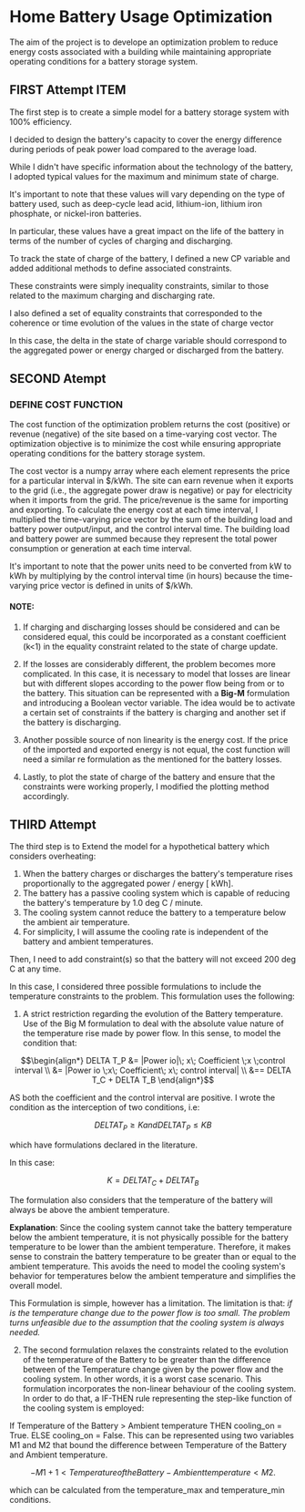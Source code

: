 # Home Battery Usage Optimization

The aim of the project is to develope an optimization problem to reduce energy costs associated with a building while maintaining appropriate operating conditions for a battery storage system.

## FIRST Attempt ITEM
The first step is to create a simple model for a battery storage system with 100% efficiency.

I decided to design the battery's capacity to cover the energy difference during periods of peak power load compared to the average load.

While I didn't have specific information about the technology of the battery, I adopted typical values for the maximum and minimum state of charge.

It's important to note that these values will vary depending on the type of battery used, such as deep-cycle lead acid, lithium-ion, lithium iron phosphate, or nickel-iron batteries.

In particular, these values have a great impact on the life of the battery in terms of the number of cycles of charging and discharging.


To track the state of charge of the battery, I defined a new CP variable and added additional methods to define associated constraints.

 These constraints were simply inequality constraints, similar to those related to the maximum charging and discharging rate.



I also defined a set of equality constraints that corresponded to the coherence or time evolution of the values in the state of charge vector

In this case, the delta in the state of charge variable should correspond to the aggregated power or energy charged or discharged from the battery.

## SECOND Atempt

### DEFINE COST FUNCTION
The cost function of the optimization problem returns the cost (positive) or revenue (negative) of the site based on a time-varying cost vector. The optimization objective is to minimize the cost while ensuring appropriate operating conditions for the battery storage system.

The cost vector is a numpy array where each element represents the price for a particular interval in $/kWh. 
The site can earn revenue when it exports to the grid (i.e., the aggregate power draw is negative) or pay for electricity when it imports from the grid. 
The price/revenue is the same for importing and exporting.
To calculate the energy cost at each time interval, I multiplied the time-varying price vector by the sum of the building load and battery power output/input, and the control interval time. The building load and battery power are summed because they represent the total power consumption or generation at each time interval.

It's important to note that the power units need to be converted from kW to kWh by multiplying by the control interval time (in hours) because the time-varying price vector is defined in units of $/kWh.

#### NOTE:
1. If charging and discharging losses should be considered and can be considered equal, this could be incorporated as a constant coefficient (k<1) in the equality constraint related to the state of charge update.

2. If the losses are considerably different, the problem becomes more complicated. In this case, it is necessary to model that losses are linear but with different slopes according to the power flow being from or to the battery.
This situation can be represented with a **Big-M** formulation and introducing a Boolean vector variable.
The idea would be to activate a certain set of constraints if the battery is charging and another set if the battery is discharging.

3. Another possible source of non linearity is the energy cost. If the price of the imported and exported energy is not equal, the cost function will need a similar re formulation as the mentioned for the battery losses.

4. Lastly, to plot the state of charge of the battery and ensure that the constraints were working properly, I modified the plotting method accordingly.


## THIRD Attempt
The third step is to Extend the model for a hypothetical battery which considers overheating:
1. When the battery charges or discharges the battery's temperature rises proportionally to the aggregated power / energy [ kWh].
2. The battery has a passive cooling system which is capable of reducing the battery's temperature by 1.0 deg C / minute.
3. The cooling system cannot reduce the battery to a temperature below the ambient air temperature.
4. For simplicity, I will assume the cooling rate is independent of the battery and ambient temperatures.

Then, I need to add constraint(s) so that the battery will not exceed 200 deg C at any time.

In this case, I considered three possible formulations to include the temperature constraints to the problem.
This formulation uses the following:
1. A strict restriction regarding the evolution of the Battery temperature.
Use of the Big M formulation to deal with the absolute value nature of the temperature rise made by power flow.
In this sense, to model the condition that:
```math
\begin{align*}
DELTA T_P 	&= |Power io|\; x\; Coefficient \;x \;control interval \\
		&=  |Power io \;x\; Coefficient\; x\; control interval| \\
		&== DELTA T_C + DELTA T_B
\end{align*}
```
AS both the coefficient and the control interval are positive. I wrote the condition as the interception of two conditions, i.e:
```math
\begin{equation*}
DELTA T_P \geq K and DELTA T_P \leq KB
\end{equation*}
```
which have formulations declared in the literature.

In this case: 
```math
\begin{equation*}
K = DELTA T_C + DELTA T_B
\end{equation*}
```
The formulation also considers that the temperature of the battery will always be above the ambient temperature.

**Explanation**: Since the cooling system cannot take the battery temperature below the ambient temperature, it is not physically possible for the battery temperature to be lower than the ambient temperature.
Therefore, it makes sense to constrain the battery temperature to be greater than or equal to the ambient temperature. This avoids the need to model the cooling system's behavior for temperatures below the ambient temperature and simplifies the overall model.

This Formulation is simple, however has a limitation.
The limitation is that: _if is the temperature change due to the power flow is too small. The problem turns unfeasible due to the assumption that the cooling system is always needed._

2. The second formulation relaxes the constraints related to the evolution of the temperature of the Battery to be greater than the difference between of the Temperature change given by the power flow and the cooling system.
In other words, it is a worst case scenario.
This formulation incorporates the non-linear behaviour of the cooling system.
In order to do that, a IF-THEN rule representing the step-like function of the cooling system is employed:

If Temperature of the Battery > Ambient temperature THEN 
cooling_on = True.
ELSE 
cooling_on = False.
This can be represented using two variables M1 and M2 that bound the difference between Temperature of the Battery and Ambient temperature.
```math
\begin{equation*}
-M1 +1 < Temperature of the Battery - Ambient temperature < M2.
\end{equation*}  
```
which can be calculated from the temperature_max and temperature_min conditions.
